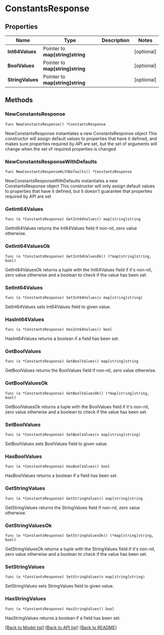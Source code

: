 # ConstantsResponse

## Properties

Name | Type | Description | Notes
------------ | ------------- | ------------- | -------------
**Int64Values** | Pointer to **map[string]string** |  | [optional] 
**BoolValues** | Pointer to **map[string]string** |  | [optional] 
**StringValues** | Pointer to **map[string]string** |  | [optional] 

## Methods

### NewConstantsResponse

`func NewConstantsResponse() *ConstantsResponse`

NewConstantsResponse instantiates a new ConstantsResponse object
This constructor will assign default values to properties that have it defined,
and makes sure properties required by API are set, but the set of arguments
will change when the set of required properties is changed

### NewConstantsResponseWithDefaults

`func NewConstantsResponseWithDefaults() *ConstantsResponse`

NewConstantsResponseWithDefaults instantiates a new ConstantsResponse object
This constructor will only assign default values to properties that have it defined,
but it doesn't guarantee that properties required by API are set

### GetInt64Values

`func (o *ConstantsResponse) GetInt64Values() map[string]string`

GetInt64Values returns the Int64Values field if non-nil, zero value otherwise.

### GetInt64ValuesOk

`func (o *ConstantsResponse) GetInt64ValuesOk() (*map[string]string, bool)`

GetInt64ValuesOk returns a tuple with the Int64Values field if it's non-nil, zero value otherwise
and a boolean to check if the value has been set.

### SetInt64Values

`func (o *ConstantsResponse) SetInt64Values(v map[string]string)`

SetInt64Values sets Int64Values field to given value.

### HasInt64Values

`func (o *ConstantsResponse) HasInt64Values() bool`

HasInt64Values returns a boolean if a field has been set.

### GetBoolValues

`func (o *ConstantsResponse) GetBoolValues() map[string]string`

GetBoolValues returns the BoolValues field if non-nil, zero value otherwise.

### GetBoolValuesOk

`func (o *ConstantsResponse) GetBoolValuesOk() (*map[string]string, bool)`

GetBoolValuesOk returns a tuple with the BoolValues field if it's non-nil, zero value otherwise
and a boolean to check if the value has been set.

### SetBoolValues

`func (o *ConstantsResponse) SetBoolValues(v map[string]string)`

SetBoolValues sets BoolValues field to given value.

### HasBoolValues

`func (o *ConstantsResponse) HasBoolValues() bool`

HasBoolValues returns a boolean if a field has been set.

### GetStringValues

`func (o *ConstantsResponse) GetStringValues() map[string]string`

GetStringValues returns the StringValues field if non-nil, zero value otherwise.

### GetStringValuesOk

`func (o *ConstantsResponse) GetStringValuesOk() (*map[string]string, bool)`

GetStringValuesOk returns a tuple with the StringValues field if it's non-nil, zero value otherwise
and a boolean to check if the value has been set.

### SetStringValues

`func (o *ConstantsResponse) SetStringValues(v map[string]string)`

SetStringValues sets StringValues field to given value.

### HasStringValues

`func (o *ConstantsResponse) HasStringValues() bool`

HasStringValues returns a boolean if a field has been set.


[[Back to Model list]](../README.md#documentation-for-models) [[Back to API list]](../README.md#documentation-for-api-endpoints) [[Back to README]](../README.md)


